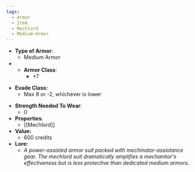 ```yaml
---
tags:
  - Armor
  - Item
  - Mechlord
  - Medium-Armor
---
```

- __Type of Armor__:
	* Medium Armor
- * __Armor Class__:
	* +7
* __Evade Class:__
	* Max 8 or -2, whichever is lower
- __Strength Needed To Wear__:
	* 0
- __Properties__:
	* [[Mechlord]]
- **Value:**
	- 600 credits
- **Lore:**
	- *A power-assisted armor suit packed with mechinator-assistance gear. The mechlord suit dramatically amplifies a mechanitor's effectiveness but is less protective than dedicated medium armors.*

